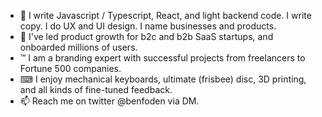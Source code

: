 - 🌱 I write Javascript / Typescript, React, and light backend code. I write copy. I do UX and UI design. I name businesses and products.
- 💞️ I've led product growth for b2c and b2b SaaS startups, and onboarded millions of users.
- ™ I am a branding expert with successful projects from freelancers to Fortune 500 companies.
- ⌨ I enjoy mechanical keyboards, ultimate (frisbee) disc, 3D printing, and all kinds of fine-tuned feedback.
- 📫 Reach me on twitter @benfoden via DM.
